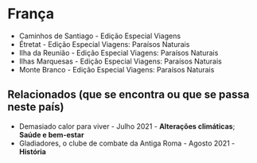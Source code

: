 # França

- Caminhos de Santiago - Edição Especial Viagens
- Étretat - Edição Especial Viagens: Paraísos Naturais
- Ilha da Reunião - Edição Especial Viagens: Paraísos Naturais
- Ilhas Marquesas - Edição Especial Viagens: Paraísos Naturais
- Monte Branco - Edição Especial Viagens: Paraísos Naturais

## Relacionados (que se encontra ou que se passa neste país)

- Demasiado calor para viver - Julho 2021 - **Alterações climáticas**; **Saúde e bem-estar**
- Gladiadores, o clube de combate da Antiga Roma - Agosto 2021 - **História**
